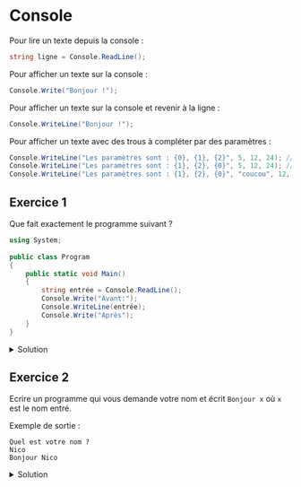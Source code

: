 # Console

Pour lire un texte depuis la console :
```csharp
string ligne = Console.ReadLine();
```

Pour afficher un texte sur la console :
```csharp
Console.Write("Bonjour !");
```

Pour afficher un texte sur la console et revenir à la ligne :
```csharp
Console.WriteLine("Bonjour !");
```

Pour afficher un texte avec des trous à compléter par des paramètres :
```csharp
Console.WriteLine("Les paramètres sont : {0}, {1}, {2}", 5, 12, 24); // affichera "Les paramètres sont : 5, 12, 24"
Console.WriteLine("Les paramètres sont : {1}, {2}, {0}", 5, 12, 24); // affichera "Les paramètres sont : 12, 24, 5"
Console.WriteLine("Les paramètres sont : {1}, {2}, {0}", "coucou", 12, "hello"); // affichera "Les paramètres sont : 12, hello, coucou"
```


## Exercice 1

Que fait exactement le programme suivant ? 

```csharp
using System;
					
public class Program
{
	public static void Main()
	{
		string entrée = Console.ReadLine();	
		Console.Write("Avant:");
		Console.WriteLine(entrée);
		Console.Write("Après");
	}
}
```

<details>
	<summary>Solution</summary>

> Si on a entré le texte "Salut" alors cela affichera :
> 
> ```
> Avant:Salut
> Après
> ```

```csharp
using System;
					
public class Program
{
	public static void Main()
	{
		// Le programme va attendre qu'on entre un texte et qu'on revienne à la ligne. 
		// Le texte lu est alors assigné dans la variable nommée *entrée* qui est de type string (chaîne de caractères)
		string entrée = Console.ReadLine();
	
		// On affiche le texte Avant: sans revenir à la ligne
		Console.Write("Avant:");
	
		// On affiche le texte lu par le ReadLine() et on revient à la ligne.
		Console.WriteLine(entrée);

		// On affiche le texte Après
		Console.Write("Après");
	}
}
```
	
</details>

## Exercice 2

Ecrire un programme qui vous demande votre nom et écrit ```Bonjour x``` où ```x``` est le nom entré.

Exemple de sortie :
```
Quel est votre nom ?
Nico
Bonjour Nico
```

<details>
	<summary>Solution</summary>

```csharp
using System;
					
public class Program
{
	public static void Main()
	{
		// affichage de la question sur la console
		Console.WriteLine("Quel est votre nom ?");
		
		// lecture du nom de l'utilisateur 
		string nom = Console.ReadLine();

		// affichage du message sur la console
		Console.Write("Bonjour ");
		Console.WriteLine(nom);
	}
}
```
</details>

